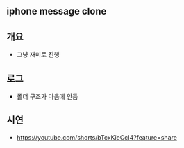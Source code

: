 ## iphone message clone
## 개요
- 그냥 재미로 진행
  
## 로그
- 폴더 구조가 마음에 안듬

## 시연
- https://youtube.com/shorts/bTcxKieCcI4?feature=share
